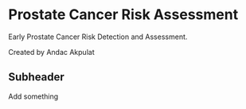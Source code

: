 # Prostate Cancer Risk Assessment

Early Prostate Cancer Risk Detection and Assessment.

Created by Andac Akpulat

## Subheader

Add something
